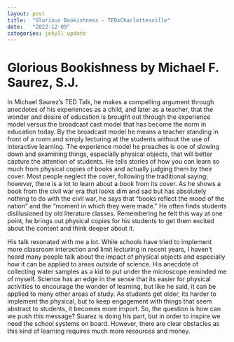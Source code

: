 ```yaml
---
layout: post
title:  "Glorious Bookishness - TEDxCharlottesville"
date:   "2022-12-09"
categories: jekyll update
---
```

# Glorious Bookishness by Michael F. Saurez, S.J.

In Michael Saurez’s TED Talk, he makes a compelling argument through anecdotes of his experiences as a child, and later as a teacher, that the wonder and desire of education is brought out through the experience model versus the broadcast cast model that has become the norm in education today. By the broadcast model he means a teacher standing in front of a room and simply lecturing at the students without the use of interactive learning. The experience model he preaches is one of slowing down and examining things, especially physical objects, that will better capture the attention of students. He tells stories of how you can learn so much from physical copies of books and actually judging them by their cover. Most people neglect the cover, following the traditional saying; however, there is a lot to learn about a book from its cover. As he shows a book from the civil war era that looks dim and sad but has absolutely nothing to do with the civil war, he says that “books reflect the mood of the nation” and the “moment in which they were made.” He often finds students disillusioned by old literature classes. Remembering he felt this way at one point, he brings out physical copies for his students to get them excited about the content and think deeper about it. 

His talk resonated with me a lot. While schools have tried to implement more classroom interaction and limit lecturing in recent years, I haven’t heard many people talk about the impact of physical objects and especially how it can be applied to areas outside of science. His anecdote of collecting water samples as a kid to put under the microscope reminded me of myself. Science has an edge in the sense that its easier for physical activities to encourage the wonder of learning, but like he said, it can be applied to many other areas of study. As students get older, its harder to implement the physical, but to keep engagement with things that seem abstract to students, it becomes more import. So, the question is how can we push this message? Suarez is doing his part, but in order to inspire we need the school systems on board. However, there are clear obstacles as this kind of learning requires much more resources and money. 

